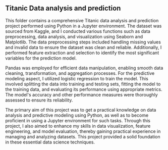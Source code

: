 ## Titanic Data analysis and prediction

This folder contains a comprehensive Titanic data analysis and prediction project performed using Python in a Jupyter environment. The dataset was sourced from Kaggle, and I conducted various functions such as data preprocessing, data analysis, and visualization using Seaborn and Matplotlib. The data preprocessing steps included handling missing values and invalid data to ensure the dataset was clean and reliable. Additionally, I performed feature extraction and selection to identify the most significant variables for the prediction model.

Pandas was employed for efficient data manipulation, enabling smooth data cleaning, transformation, and aggregation processes. For the predictive modeling aspect, I utilized logistic regression to train the model. This involved splitting the data into training and testing sets, fitting the model to the training data, and evaluating its performance using appropriate metrics. The model's accuracy and other performance measures were thoroughly assessed to ensure its reliability.

The primary aim of this project was to get a practical knowledge on data analysis and predictive modeling using Python, as well as to become proficient in using a Jupyter environment for such tasks. Through this project, I also aimed to enhance my skills in data visualization, feature engineering, and model evaluation, thereby gaining practical experience in managing and analyzing datasets. This project provided a solid foundation in these essential data science techniques.
